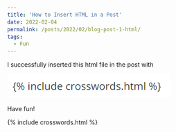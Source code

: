 ```yaml
---
title: 'How to Insert HTML in a Post'
date: 2022-02-04
permalink: /posts/2022/02/blog-post-1-html/
tags:
  - Fun
---
```


I successfully inserted this html file in the post with

![img-1](/images/image-20220204182049627.png)

Have fun!

{% include crosswords.html %}

